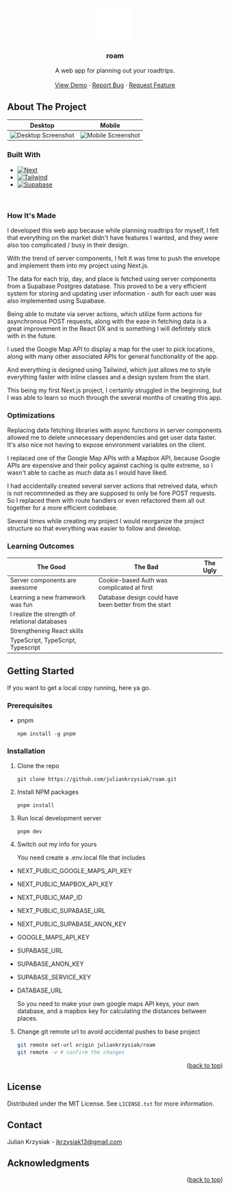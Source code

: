 <a name="readme-top"></a>

<!-- PROJECT LOGO -->
<br />
<div align="center">
  <a href="https://github.com/juliankrzysiak/roam">
    <img src="./src/app/icon.svg" alt="Logo" width="80" height="80">
  </a>

<h3 align="center">roam</h3>

  <p align="center">
    A web app for planning out your roadtrips.
    <br />
    <br />
    <a href="https://roam-gamma.vercel.app/">View Demo</a>
    ·
    <a href="https://github.com/juliankrzysiak/roam/issues/new?labels=bug">Report Bug</a>
    ·
    <a href="https://github.com/juliankrzysiak/roam/issues/new?labels=enhancement">Request Feature</a>
  </p>
</div>

<!-- ABOUT THE PROJECT -->
## About The Project
Desktop              |  Mobile
-------------------------|-------------------------
![Desktop Screenshot][desktop-url]  |  ![Mobile Screenshot][mobile-url]

### Built With

* [![Next][Next.js]][Next-url]
* [![Tailwind][Tailwind]][Tailwind-url]
* [![Supabase][Supabase]][Supabase-url]
<br/>


### How It's Made

I developed this web app because while planning roadtrips for myself, I felt that everything on the market didn't have features I wanted, and they were also too complicated / busy in their design. 

With the trend of server components, I felt it was time to push the envelope and implement them into my project using Next.js.

The data for each trip, day, and place is fetched using server components from a Supabase Postgres database. This proved to be a very efficient system for storing and updating user information - auth for each user was also implemented using Supabase. 

Being able to mutate via server actions, which utilize form actions for asynchronous POST requests, along with the ease in fetching data is a great improvement in the React DX and is something I will defintely stick with in the future. 

I used the Google Map API to display a map for the user to pick locations, along with many other associated APIs for general functionality of the app.

And everything is designed using Tailwind, which just allows me to style everything faster with inline classes and a design system from the start.

This being my first Next.js project, I certainly struggled in the beginning, but I was able to learn so much through the several months of creating this app. 

### Optimizations

Replacing data fetching libraries with async functions in server components allowed me to delete unnecessary dependencies and get user data faster. It's also nice not having to expose environment variables on the client.

I replaced one of the Google Map APIs with a Mapbox API, because Google APIs are expensive and their policy against caching is quite extreme, so I wasn't able to cache as much data as I would have liked.

I had accidentally created several server actions that retreived data, which is not recommneded as they are supposed to only be fore POST requests. So I replaced them with route handlers or even refactored them all out together for a more efficient codebase. 

Several times while creating my project I would reorganize the project structure so that everything was easier to follow and develop.


### Learning Outcomes

| The Good                               | The Bad                                              | The Ugly |
|----------------------------------------|------------------------------------------------------|----------|
| Server components are awesome    | Cookie-based Auth was complicated at first |          |
| Learning a new framework was fun |  Database design could have been better from the start                         |        |
| I realize the strength of relational databases                        |                                                      |          |
| Strengthening React skills                       |                                                      |          |
| TypeScript, TypeScript, Typescript                       |                                                      |          |


<!-- GETTING STARTED -->
## Getting Started

If you want to get a local copy running, here ya go. 

### Prerequisites

* pnpm
  ```
  npm install -g pnpm
  ```

### Installation

1. Clone the repo
   ```
   git clone https://github.com/juliankrzysiak/roam.git
   ```
2. Install NPM packages
   ```
   pnpm install 
   ```
3. Run local development server
   ```
   pnpm dev
   ```
 4. Switch out my info for yours

    You need create a .env.local file that includes
* NEXT_PUBLIC_GOOGLE_MAPS_API_KEY
* NEXT_PUBLIC_MAPBOX_API_KEY
* NEXT_PUBLIC_MAP_ID
* NEXT_PUBLIC_SUPABASE_URL
* NEXT_PUBLIC_SUPABASE_ANON_KEY
* GOOGLE_MAPS_API_KEY
* SUPABASE_URL
* SUPABASE_ANON_KEY
* SUPABASE_SERVICE_KEY
* DATABASE_URL

  So you need to make your own google maps API keys, your own database, and a mapbox key for calculating the distances between places. 

5. Change git remote url to avoid accidental pushes to base project
   ```sh
   git remote set-url origin juliankrzysiak/roam
   git remote -v # confirm the changes
   ```

<p align="right">(<a href="#readme-top">back to top</a>)</p>

<!-- LICENSE -->
## License

Distributed under the MIT License. See `LICENSE.txt` for more information.

<!-- CONTACT -->
## Contact

Julian Krzysiak - jkrzysiak13@gmail.com

<!-- ACKNOWLEDGMENTS -->
## Acknowledgments


<p align="right">(<a href="#readme-top">back to top</a>)</p>

[desktop-url]: https://i.imgur.com/zOaQA5Z.png
[mobile-url]: https://github.com/user-attachments/assets/f8765142-13ff-4c34-85d7-6960cee54689
[Next.js]: https://img.shields.io/badge/next.js-000000?style=for-the-badge&logo=nextdotjs&logoColor=white
[Next-url]: https://nextjs.org/
[Tailwind]: https://img.shields.io/badge/tailwind-0b1121?style=for-the-badge&logo=tailwindcss&logoColor=3abcf7
[Tailwind-url]: https://tailwindcss.com/
[Supabase]: https://img.shields.io/badge/supabase-121212?style=for-the-badge&logo=supabase&logoColor=3ecf8e
[Supabase-url]: https://supabase.com/
